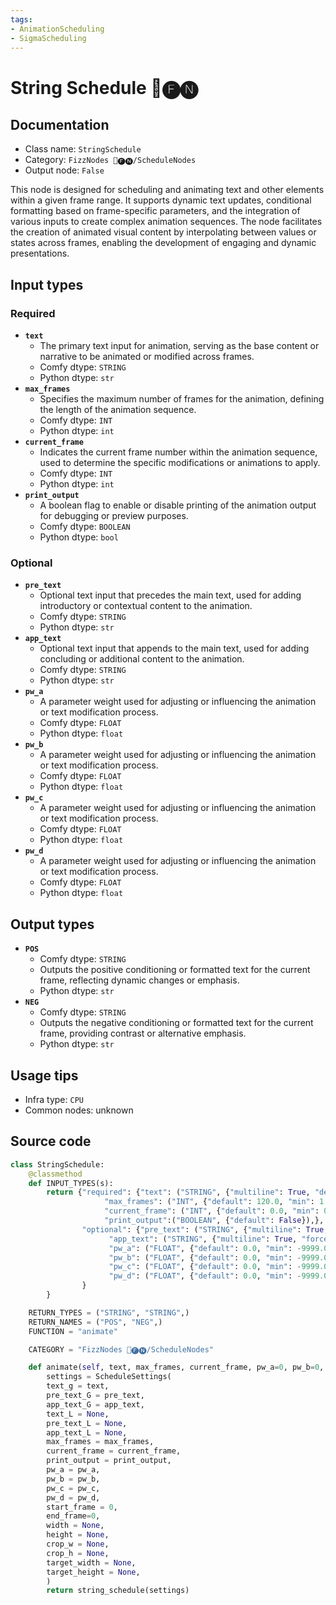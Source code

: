 ```yaml
---
tags:
- AnimationScheduling
- SigmaScheduling
---
```


# String Schedule 📅🅕🅝
## Documentation
- Class name: `StringSchedule`
- Category: `FizzNodes 📅🅕🅝/ScheduleNodes`
- Output node: `False`

This node is designed for scheduling and animating text and other elements within a given frame range. It supports dynamic text updates, conditional formatting based on frame-specific parameters, and the integration of various inputs to create complex animation sequences. The node facilitates the creation of animated visual content by interpolating between values or states across frames, enabling the development of engaging and dynamic presentations.
## Input types
### Required
- **`text`**
    - The primary text input for animation, serving as the base content or narrative to be animated or modified across frames.
    - Comfy dtype: `STRING`
    - Python dtype: `str`
- **`max_frames`**
    - Specifies the maximum number of frames for the animation, defining the length of the animation sequence.
    - Comfy dtype: `INT`
    - Python dtype: `int`
- **`current_frame`**
    - Indicates the current frame number within the animation sequence, used to determine the specific modifications or animations to apply.
    - Comfy dtype: `INT`
    - Python dtype: `int`
- **`print_output`**
    - A boolean flag to enable or disable printing of the animation output for debugging or preview purposes.
    - Comfy dtype: `BOOLEAN`
    - Python dtype: `bool`
### Optional
- **`pre_text`**
    - Optional text input that precedes the main text, used for adding introductory or contextual content to the animation.
    - Comfy dtype: `STRING`
    - Python dtype: `str`
- **`app_text`**
    - Optional text input that appends to the main text, used for adding concluding or additional content to the animation.
    - Comfy dtype: `STRING`
    - Python dtype: `str`
- **`pw_a`**
    - A parameter weight used for adjusting or influencing the animation or text modification process.
    - Comfy dtype: `FLOAT`
    - Python dtype: `float`
- **`pw_b`**
    - A parameter weight used for adjusting or influencing the animation or text modification process.
    - Comfy dtype: `FLOAT`
    - Python dtype: `float`
- **`pw_c`**
    - A parameter weight used for adjusting or influencing the animation or text modification process.
    - Comfy dtype: `FLOAT`
    - Python dtype: `float`
- **`pw_d`**
    - A parameter weight used for adjusting or influencing the animation or text modification process.
    - Comfy dtype: `FLOAT`
    - Python dtype: `float`
## Output types
- **`POS`**
    - Comfy dtype: `STRING`
    - Outputs the positive conditioning or formatted text for the current frame, reflecting dynamic changes or emphasis.
    - Python dtype: `str`
- **`NEG`**
    - Comfy dtype: `STRING`
    - Outputs the negative conditioning or formatted text for the current frame, providing contrast or alternative emphasis.
    - Python dtype: `str`
## Usage tips
- Infra type: `CPU`
- Common nodes: unknown


## Source code
```python
class StringSchedule:
    @classmethod
    def INPUT_TYPES(s):
        return {"required": {"text": ("STRING", {"multiline": True, "default": defaultPrompt}),
                     "max_frames": ("INT", {"default": 120.0, "min": 1.0, "max": 999999.0, "step": 1.0}),
                     "current_frame": ("INT", {"default": 0.0, "min": 0.0, "max": 999999.0, "step": 1.0, }),
                     "print_output":("BOOLEAN", {"default": False}),},
                "optional": {"pre_text": ("STRING", {"multiline": True, "forceInput": True}),
                      "app_text": ("STRING", {"multiline": True, "forceInput": True}),
                      "pw_a": ("FLOAT", {"default": 0.0, "min": -9999.0, "max": 9999.0, "step": 0.1, "forceInput": True }),
                      "pw_b": ("FLOAT", {"default": 0.0, "min": -9999.0, "max": 9999.0, "step": 0.1, "forceInput": True }),
                      "pw_c": ("FLOAT", {"default": 0.0, "min": -9999.0, "max": 9999.0, "step": 0.1, "forceInput": True }),
                      "pw_d": ("FLOAT", {"default": 0.0, "min": -9999.0, "max": 9999.0, "step": 0.1, "forceInput": True }),
                }
        }

    RETURN_TYPES = ("STRING", "STRING",)
    RETURN_NAMES = ("POS", "NEG",)
    FUNCTION = "animate"

    CATEGORY = "FizzNodes 📅🅕🅝/ScheduleNodes"

    def animate(self, text, max_frames, current_frame, pw_a=0, pw_b=0, pw_c=0, pw_d=0, pre_text='', app_text='', print_output = False ):
        settings = ScheduleSettings(
        text_g = text,
        pre_text_G = pre_text,
        app_text_G = app_text,
        text_L = None,
        pre_text_L = None,
        app_text_L = None,
        max_frames = max_frames,
        current_frame = current_frame,
        print_output = print_output,
        pw_a = pw_a,
        pw_b = pw_b,
        pw_c = pw_c,
        pw_d = pw_d,
        start_frame = 0,
        end_frame=0,
        width = None,
        height = None,
        crop_w = None,
        crop_h = None,
        target_width = None,
        target_height = None,
        )
        return string_schedule(settings)

```
